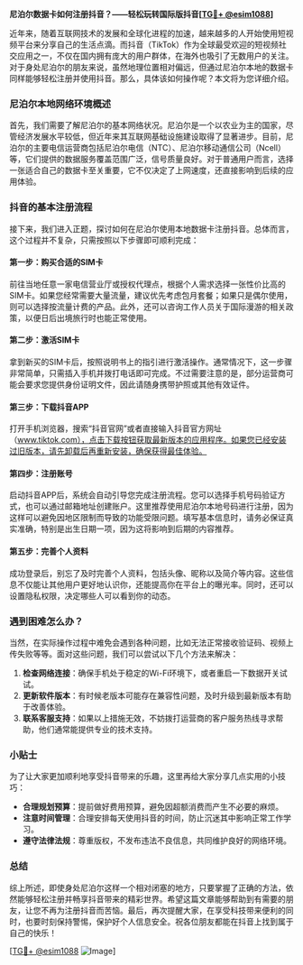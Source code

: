 **尼泊尔数据卡如何注册抖音？——轻松玩转国际版抖音[[TG💪+ @esim1088](https://t.me/s/esim1088)]**

近年来，随着互联网技术的发展和全球化进程的加速，越来越多的人开始使用短视频平台来分享自己的生活点滴。而抖音（TikTok）作为全球最受欢迎的短视频社交应用之一，不仅在国内拥有庞大的用户群体，在海外也吸引了无数用户的关注。对于身处尼泊尔的朋友来说，虽然地理位置相对偏远，但通过尼泊尔本地的数据卡同样能够轻松注册并使用抖音。那么，具体该如何操作呢？本文将为您详细介绍。

### 尼泊尔本地网络环境概述

首先，我们需要了解尼泊尔的基本网络状况。尼泊尔是一个以农业为主的国家，尽管经济发展水平较低，但近年来其互联网基础设施建设取得了显著进步。目前，尼泊尔的主要电信运营商包括尼泊尔电信（NTC）、尼泊尔移动通信公司（Ncell）等，它们提供的数据服务覆盖范围广泛，信号质量良好。对于普通用户而言，选择一张适合自己的数据卡至关重要，它不仅决定了上网速度，还直接影响到后续的应用体验。

### 抖音的基本注册流程

接下来，我们进入正题，探讨如何在尼泊尔使用本地数据卡注册抖音。总体而言，这个过程并不复杂，只需按照以下步骤即可顺利完成：

#### 第一步：购买合适的SIM卡
前往当地任意一家电信营业厅或授权代理点，根据个人需求选择一张性价比高的SIM卡。如果您经常需要大量流量，建议优先考虑包月套餐；如果只是偶尔使用，则可以选择按流量计费的产品。此外，还可以咨询工作人员关于国际漫游的相关政策，以便日后出境旅行时也能正常使用。

#### 第二步：激活SIM卡
拿到新买的SIM卡后，按照说明书上的指引进行激活操作。通常情况下，这一步骤非常简单，只需插入手机并拨打电话即可完成。不过需要注意的是，部分运营商可能会要求您提供身份证明文件，因此请随身携带护照或其他有效证件。

#### 第三步：下载抖音APP
打开手机浏览器，搜索“抖音官网”或者直接输入抖音官方网址（www.tiktok.com），点击下载按钮获取最新版本的应用程序。如果您已经安装过旧版本，请先卸载后再重新安装，确保获得最佳体验。

#### 第四步：注册账号
启动抖音APP后，系统会自动引导您完成注册流程。您可以选择手机号码验证方式，也可以通过邮箱地址创建账户。这里推荐使用尼泊尔本地号码进行注册，因为这样可以避免因地区限制而导致的功能受限问题。填写基本信息时，请务必保证真实准确，特别是出生日期一项，因为这将影响到后期的内容推荐。

#### 第五步：完善个人资料
成功登录后，别忘了及时完善个人资料，包括头像、昵称以及简介等内容。这些信息不仅能让其他用户更好地认识你，还能提高你在平台上的曝光率。同时，还可以设置隐私权限，决定哪些人可以看到你的动态。

### 遇到困难怎么办？

当然，在实际操作过程中难免会遇到各种问题，比如无法正常接收验证码、视频上传失败等等。面对这些问题，我们可以尝试以下几个方法来解决：

1. **检查网络连接**：确保手机处于稳定的Wi-Fi环境下，或者重启一下数据开关试试。
2. **更新软件版本**：有时候老版本可能存在兼容性问题，及时升级到最新版本有助于改善体验。
3. **联系客服支持**：如果以上措施无效，不妨拨打运营商的客户服务热线寻求帮助，他们通常能提供专业的技术支持。

### 小贴士

为了让大家更加顺利地享受抖音带来的乐趣，这里再给大家分享几点实用的小技巧：

- **合理规划预算**：提前做好费用预算，避免因超额消费而产生不必要的麻烦。
- **注意时间管理**：合理安排每天使用抖音的时间，防止沉迷其中影响正常工作学习。
- **遵守法律法规**：尊重版权，不发布违法不良信息，共同维护良好的网络环境。

### 总结

综上所述，即使身处尼泊尔这样一个相对闭塞的地方，只要掌握了正确的方法，依然能够轻松注册并畅享抖音带来的精彩世界。希望这篇文章能够帮助到有需要的朋友，让您不再为注册抖音而苦恼。最后，再次提醒大家，在享受科技带来便利的同时，也要时刻保持警惕，保护好个人信息安全。祝各位朋友都能在抖音上找到属于自己的快乐！

[[TG💪+ @esim1088](https://t.me/s/esim1088) ![Image](https://i.postimg.cc/4NQfJmqS/Snipaste-2025-05-13-00-14-12.png)]
